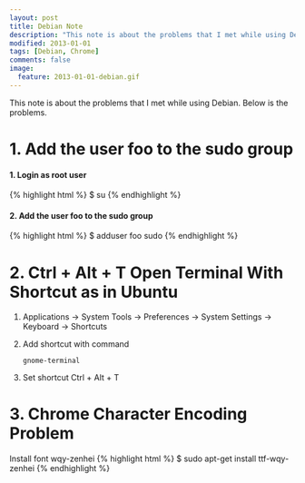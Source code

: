```yaml
---
layout: post
title: Debian Note
description: "This note is about the problems that I met while using Debian. Below is the problems."
modified: 2013-01-01
tags: [Debian, Chrome]
comments: false
image:
  feature: 2013-01-01-debian.gif
---
```


This note is about the problems that I met while using Debian. Below is the problems.

# 1. Add the user foo to the sudo group

#### 1. Login as root user
{% highlight html %}
$ su
{% endhighlight %}


#### 2. Add the user foo to the sudo group
{% highlight html %}
$ adduser foo sudo
{% endhighlight %}

# 2. Ctrl + Alt + T Open Terminal With Shortcut as in Ubuntu

1. Applications -> System Tools -> Preferences -> System Settings -> Keyboard -> Shortcuts

2. Add shortcut with command 
    ```
    gnome-terminal
    ```

3. Set shortcut Ctrl + Alt + T


# 3. Chrome Character Encoding Problem

Install font wqy-zenhei
{% highlight html %}
$ sudo apt-get install ttf-wqy-zenhei
{% endhighlight %}



